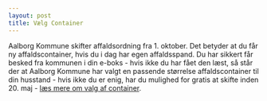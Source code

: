 ```yaml
---
layout: post
title: Vælg Container
---
```

Aalborg Kommune skifter affaldsordning fra 1. oktober. Det betyder at du får ny affaldscontainer, hvis du i dag har egen affaldsspand. Du har sikkert får besked fra kommunen i din e-boks - hvis ikke du har fået den læst, så står der at Aalborg Kommune har valgt en passende størrelse affaldscontainer til din husstand - hvis ikke du er enig, har du mulighed for gratis at skifte inden 20. maj - [læs mere om valg af container](http://www.xn--retnk-ura.dk/).